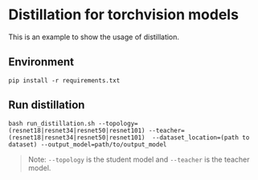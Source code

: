# Distillation for torchvision models

This is an example to show the usage of distillation.

## Environment
```shell
pip install -r requirements.txt
```

## Run distillation
```shell
bash run_distillation.sh --topology=(resnet18|resnet34|resnet50|resnet101) --teacher=(resnet18|resnet34|resnet50|resnet101)  --dataset_location=(path to dataset) --output_model=path/to/output_model
```

> Note: `--topology` is the student model and `--teacher` is the teacher model.
